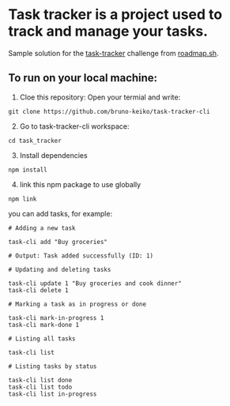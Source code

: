 # Task tracker is a project used to track and manage your tasks.

Sample solution for the [task-tracker](https://roadmap.sh/projects/task-tracker) challenge from [roadmap.sh](https://roadmap.sh/).

## To run on your local machine:

1. Cloe this repository:
   Open your termial and write:

```
git clone https://github.com/bruno-keiko/task-tracker-cli
```

2. Go to task-tracker-cli workspace:

```
cd task_tracker
```

3. Install dependencies

```
npm install
```

4. link this npm package to use globally

```
npm link
```

you can add tasks, for example:

```
# Adding a new task

task-cli add "Buy groceries"

# Output: Task added successfully (ID: 1)

# Updating and deleting tasks

task-cli update 1 "Buy groceries and cook dinner"
task-cli delete 1

# Marking a task as in progress or done

task-cli mark-in-progress 1
task-cli mark-done 1

# Listing all tasks

task-cli list

# Listing tasks by status

task-cli list done
task-cli list todo
task-cli list in-progress
```
